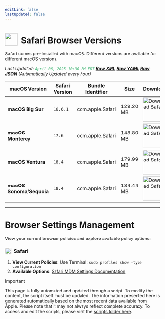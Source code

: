 ```yaml
---
editLink: false
lastUpdated: false
---
```


# <img src="/images/safari.png" style="height: 40px; display: inline-block; margin-right: 4px; vertical-align: text-bottom;"> Safari Browser Versions

<span class="extra-small">Safari comes pre-installed with macOS. Different versions are available for different macOS versions.</span>

<span class="extra-small">_Last Updated: <code style="color : mediumseagreen">April 06, 2025 10:30 PM EDT</code> [**_Raw XML_**](https://github.com/cocopuff2u/BOFA/blob/main/latest_safari_files/safari_latest_versions.xml) [**_Raw YAML_**](https://github.com/cocopuff2u/BOFA/blob/main/latest_safari_files/safari_latest_versions.yaml) [**_Raw JSON_**](https://github.com/cocopuff2u/BOFA/blob/main/latest_safari_files/safari_latest_versions.json) (Automatically Updated every hour)_</span>

| **macOS Version** | **Safari Version** | **Bundle Identifier** | **Size** | **Download** |
|------------------|-------------------|----------|----------|------------|
| **macOS Big Sur** | `16.6.1` | com.apple.Safari | 129.20 MB | <a href="https://swcdn.apple.com/content/downloads/47/04/042-27539-A_JOWCKWG03T/q1askvrrids8ykmi9ok73aqmj05kzskcya/Safari16.6.1BigSurAuto.pkg"><img src="/images/safari.png" alt="Download Safari" width="80"></a> |
| **macOS Monterey** | `17.6` | com.apple.Safari | 148.80 MB | <a href="https://swcdn.apple.com/content/downloads/19/54/062-47822-A_BHCA3624RA/oixd7i5b8y3g67u6x0upt45m0u2xotc4eh/Safari17.6MontereyAuto.pkg"><img src="/images/safari.png" alt="Download Safari" width="80"></a> |
| **macOS Ventura** | `18.4` | com.apple.Safari | 179.99 MB | <a href="https://swcdn.apple.com/content/downloads/62/26/082-18261-A_6MTRUUL35H/4hda7q9uatu7nrqui5lu8mj62p5bd0ql7n/Safari18.4VenturaAuto.pkg"><img src="/images/safari.png" alt="Download Safari" width="80"></a> |
| **macOS Sonoma/Sequoia** | `18.4` | com.apple.Safari | 184.44 MB | <a href="https://swcdn.apple.com/content/downloads/33/13/062-92831-A_TZ6DSW2X26/czod00t7exrzch6beecedv6meth47zgcpt/Safari18.4SonomaAuto.pkg"><img src="/images/safari.png" alt="Download Safari" width="80"></a> |

---

# Browser Settings Management

View your current browser policies and explore available policy options:

### <img src="/images/safari.png" style="height: 20px; display: inline-block; margin-right: 4px; vertical-align: text-bottom;"> Safari
1. **View Current Policies**: Use Terminal: `sudo profiles show -type configuration`
2. **Available Options**: [Safari MDM Settings Documentation](https://support.apple.com/guide/mdm/safari-settings-mdm0780042d4/web)

> [!IMPORTANT]
> This page is fully automated and updated through a script. To modify the content, the script itself must be updated. The information presented here is generated automatically based on the most recent data available from Apple. Please note that it may not always reflect complete accuracy. To access and edit the scripts, please visit the [scripts folder here](https://github.com/cocopuff2u/MOFA_WEBSITE/tree/main/update_readme_scripts).
